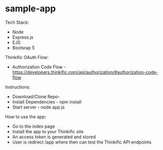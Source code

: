# sample-app

Tech Stack:
- Node
- Express.js
- EJS
- Bootsrap 5


Thinkific OAuth Flow: 
- Authorization Code Flow - https://developers.thinkific.com/api/authorization/#authorization-code-flow


Instructions:
- Download/Clone Repo- 
- Install Dependencies - npm install
- Start server - node app.js


How to use the app:
- Go to the index page
- Install the app to your Thinkific site
- An access token is generated and stored
- User is redirect /app where then can test the Thinkific API endpoints
